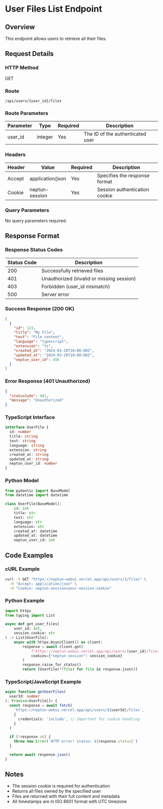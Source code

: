 # User Files List Endpoint

## Overview

This endpoint allows users to retrieve all their files.

## Request Details

### HTTP Method

GET

### Route

`/api/users/{user_id}/files`

### Route Parameters

| Parameter | Type    | Required | Description                      |
| --------- | ------- | -------- | -------------------------------- |
| user_id   | integer | Yes      | The ID of the authenticated user |

### Headers

| Header | Value            | Required | Description                   |
| ------ | ---------------- | -------- | ----------------------------- |
| Accept | application/json | Yes      | Specifies the response format |
| Cookie | neptun-session   | Yes      | Session authentication cookie |

### Query Parameters

No query parameters required.

## Response Format

### Response Status Codes

| Status Code | Description                               |
| ----------- | ----------------------------------------- |
| 200         | Successfully retrieved files              |
| 401         | Unauthorized (invalid or missing session) |
| 403         | Forbidden (user_id mismatch)              |
| 500         | Server error                              |

### Success Response (200 OK)

```json
[
  {
    "id": 123,
    "title": "My File",
    "text": "File content",
    "language": "typescript",
    "extension": "ts",
    "created_at": "2024-03-20T10:00:00Z",
    "updated_at": "2024-03-20T10:00:00Z",
    "neptun_user_id": 456
  }
]
```

### Error Response (401 Unauthorized)

```json
{
  "statusCode": 401,
  "message": "Unauthorized"
}
```

### TypeScript Interface

```typescript
interface UserFile {
  id: number
  title: string
  text: string
  language: string
  extension: string
  created_at: string
  updated_at: string
  neptun_user_id: number
}
```

### Python Model

```python
from pydantic import BaseModel
from datetime import datetime

class UserFile(BaseModel):
    id: int
    title: str
    text: str
    language: str
    extension: str
    created_at: datetime
    updated_at: datetime
    neptun_user_id: int
```

## Code Examples

### cURL Example

```bash
curl -X GET "https://neptun-webui.vercel.app/api/users/1/files" \
  -H "Accept: application/json" \
  -H "Cookie: neptun-session=your-session-cookie"
```

### Python Example

```python
import httpx
from typing import List

async def get_user_files(
    user_id: int,
    session_cookie: str
) -> List[UserFile]:
    async with httpx.AsyncClient() as client:
        response = await client.get(
            f"https://neptun-webui.vercel.app/api/users/{user_id}/files",
            cookies={"neptun-session": session_cookie}
        )
        response.raise_for_status()
        return [UserFile(**file) for file in response.json()]
```

### TypeScript/JavaScript Example

```typescript
async function getUserFiles(
  userId: number
): Promise<UserFile[]> {
  const response = await fetch(
    `https://neptun-webui.vercel.app/api/users/${userId}/files`,
    {
      credentials: 'include', // Important for cookie handling
    }
  )

  if (!response.ok) {
    throw new Error(`HTTP error! status: ${response.status}`)
  }

  return await response.json()
}
```

## Notes

- The session cookie is required for authentication
- Returns all files owned by the specified user
- Files are returned with their full content and metadata
- All timestamps are in ISO 8601 format with UTC timezone
